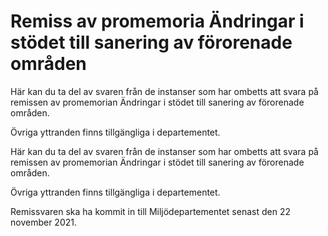 # Remiss av promemoria Ändringar i stödet till sanering av förorenade områden

Här kan du ta del av svaren från de instanser som har ombetts att svara på remissen av promemorian Ändringar i stödet till sanering av förorenade områden.

Övriga yttranden finns tillgängliga i departementet.

Här kan du ta del av svaren från de instanser som har ombetts att svara på remissen av promemorian Ändringar i stödet till sanering av förorenade områden.

Övriga yttranden finns tillgängliga i departementet.

Remissvaren ska ha kommit in till Miljödepartementet senast den 22 november 2021.
